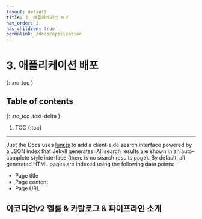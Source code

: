 ```yaml
---
layout: default
title: 3. 애플리케이션 배포
nav_order: 3
has_children: true
permalink: /docs/application
---
```


# 3. 애플리케이션 배포
{: .no_toc }

## Table of contents
{: .no_toc .text-delta }

1. TOC
{:toc}

---

Just the Docs uses [lunr.js](http://lunrjs.com) to add a client-side search interface powered by a JSON index that Jekyll generates.
All search results are shown in an auto-complete style interface (there is no search results page).
By default, all generated HTML pages are indexed using the following data points:

- Page title
- Page content
- Page URL

## 아코디언v2 헬름 & 카탈로그 & 파이프라인 소개